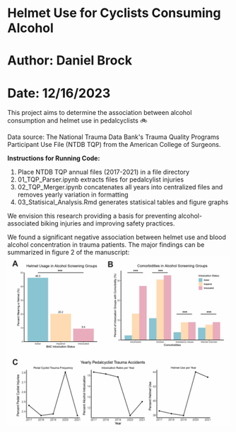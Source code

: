 # Helmet Use for Cyclists Consuming Alcohol

# Author: Daniel Brock

# Date: 12/16/2023

This project aims to determine the association between alcohol consumption and helmet use in pedalcyclists 🚲

Data source: The National Trauma Data Bank's Trauma Quality Programs Participant Use File (NTDB TQP) from the American College of Surgeons.

**Instructions for Running Code:** 
1. Place NTDB TQP annual files (2017-2021) in a file directory
2. 01_TQP_Parser.ipynb extracts files for pedalcylist injuries
3. 02_TQP_Merger.ipynb concatenates all years into centralized files and removes yearly variation in formatting
4. 03_Statisical_Analysis.Rmd generates statisical tables and figure graphs

We envision this research providing a basis for preventing alcohol-associated biking injuries and improving safety practices.

We found a significant negative association between helmet use and blood alcohol concentration in trauma patients. The major findings can be summarized in figure 2 of the manuscript: 
![](figures/Figure%202_GitHub.jpg)